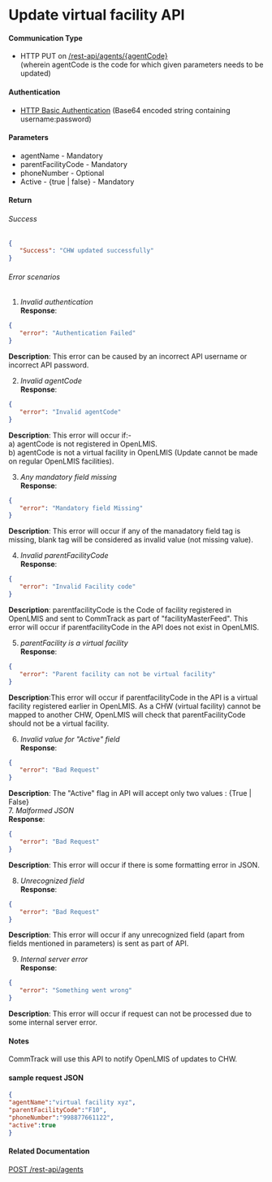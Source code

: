 # Update virtual facility API

#### Communication Type

- HTTP PUT on [/rest-api/agents/{agentCode}](#)  
(wherein agentCode is the code for which given parameters needs to be updated) 

#### Authentication
- [HTTP Basic Authentication](http://www.httpwatch.com/httpgallery/authentication/) (Base64 encoded string containing username:password)

#### Parameters
- agentName - Mandatory
- parentFacilityCode - Mandatory
- phoneNumber - Optional  
- Active - {true | false} - Mandatory 

#### Return

###### Success
```json
{  
   "Success": "CHW updated successfully"  
}
```

###### Error scenarios

1. *Invalid authentication*  
**Response**:  
```json
{  
   "error": "Authentication Failed"  
}
```
**Description**: This error can be caused by an incorrect API username or incorrect API password.  

2. *Invalid agentCode*  
**Response**:  
```json
{  
   "error": "Invalid agentCode"  
}
```
**Description**: This error will occur if:-   
a) agentCode is not registered in OpenLMIS.  
b) agentCode is not a virtual facility in OpenLMIS (Update cannot be made on regular OpenLMIS facilities).

3. *Any mandatory field missing*  
**Response**:  
```json
{    
   "error": "Mandatory field Missing"    
}
```
**Description**: This error will occur if any of the manadatory field tag is missing,  blank tag will be considered as invalid value (not missing value).

4. *Invalid parentFacilityCode*  
**Response**:  
```json
{        
   "error": "Invalid Facility code"      
}
```
**Description**: parentfacilityCode is the Code of facility registered in OpenLMIS and sent to CommTrack as part of "facilityMasterFeed". This error will occur if parentfacilityCode in the API does not exist in OpenLMIS.  

5. *parentFacility is a virtual facility*  
**Response**:  
```json
{        
   "error": "Parent facility can not be virtual facility"      
}  
```
**Description**:This error will occur if parentfacilityCode in the API is a virtual facility registered earlier in OpenLMIS. As a CHW (virtual facility) cannot be mapped to another CHW, OpenLMIS will check that parentFacilityCode should not be a virtual facility.

6. *Invalid value for "Active" field*  
**Response**:  
```json
{        
   "error": "Bad Request"      
}
```
**Description**: The "Active" flag in API will accept only two values : {True | False}  
7. *Malformed JSON*  
**Response**:  
```json
{        
   "error": "Bad Request"      
}
```
**Description**: This error will occur if there is some formatting error in JSON.

8. *Unrecognized field*  
**Response**:  
```json
{        
   "error": "Bad Request"      
}  
```
**Description**: This error will occur if any unrecognized field (apart from fields mentioned in parameters) is sent as part of API.

9. *Internal server error*  
**Response**:  
```json
{        
   "error": "Something went wrong"      
}
```
**Description**: This error will occur if request can not be processed due to some internal server error.


#### Notes

CommTrack will use this API to notify OpenLMIS of updates to CHW.

#### sample request JSON
```json
{
"agentName":"virtual facility xyz",  
"parentFacilityCode":"F10",  
"phoneNumber":"998877661122",  
"active":true
}
```

#### Related Documentation
[POST /rest-api/agents](https://github.com/OpenLMIS/documents/blob/master/4.1-CreateVirtualFacility%20API.md)

